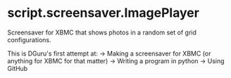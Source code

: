 script.screensaver.ImagePlayer
==============================

Screensaver for XBMC that shows photos in a random set of grid configurations.

This is DGuru's first attempt at:
-> Making a screensaver for XBMC (or anything for XBMC for that matter)
-> Writing a program in python
-> Using GitHub

